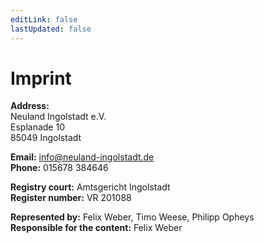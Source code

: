 ```yaml
---
editLink: false
lastUpdated: false
---
```


# Imprint

**Address:**\
Neuland Ingolstadt e.V.\
Esplanade 10\
85049 Ingolstadt

**Email:** info@neuland-ingolstadt.de\
**Phone:** 015678 384646

**Registry court:** Amtsgericht Ingolstadt\
**Register number:** VR 201088

**Represented by:** Felix Weber, Timo Weese, Philipp Opheys\
**Responsible for the content:** Felix Weber
